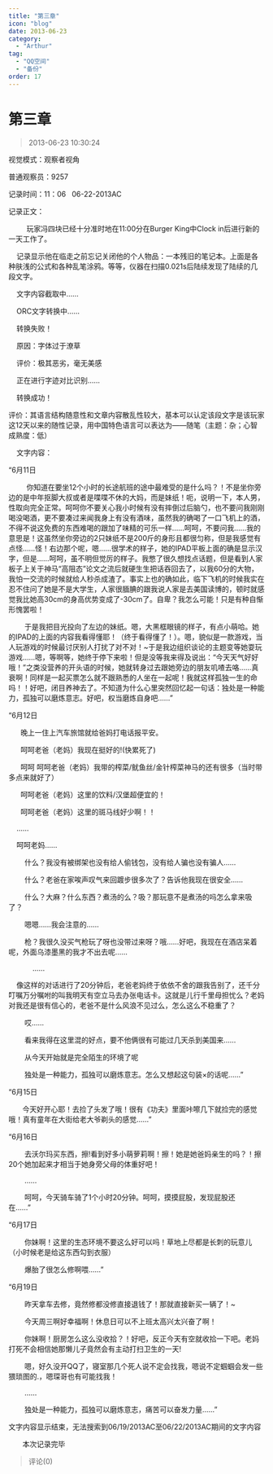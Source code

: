 ```yaml
---
title: "第三章"
icon: "blog"
date: 2013-06-23
category:
  - "Arthur"
tag:
  - "QQ空间"
  - "备份"
order: 17
---
```

# 第三章
> 2013-06-23 10:30:24


视觉模式：观察者视角

普通观察员：9257

记录时间：11：06   06-22-2013AC

记录正文：

         玩家冯四块已经十分准时地在11:00分在Burger King中Clock in后进行新的一天工作了。

    记录显示他在临走之前忘记关闭他的个人物品：一本残旧的笔记本。上面是各种肤浅的公式和各种乱笔涂鸦。等等，仪器在扫描0.021s后陆续发现了陆续的几段文字。

    文字内容截取中……

    ORC文字转换中……

    转换失败！

    原因：字体过于潦草

    评价：极其恶劣，毫无美感

    正在进行字迹对比识别……

    转换成功！

评价：其语言结构随意性和文章内容散乱性较大，基本可以认定该段文字是该玩家这12天以来的随性记录，用中国特色语言可以表达为——随笔（主题：杂；心智成熟度：低）

    文字内容：

“6月11日

         你知道在要坐12个小时的长途航班的途中最难受的是什么吗？！不是坐你旁边的是中年抠脚大叔或者是喋喋不休的大妈，而是妹纸！呃，说明一下，本人男，性取向完全正常。呵呵你不要关心我小时候有没有摔倒过后脑勺，也不要问我刚刚喝没喝酒，更不要凑过来闻我身上有没有酒味，虽然我的确喝了一口飞机上的酒，不得不说这免费的东西难喝的跟加了味精的可乐一样……呵呵，不要问我……我的意思是！这虽然坐你旁边的2只妹纸不是200斤的身形且都很匀称，但是我感觉有点怪……怪！右边那个呢，嗯……很学术的样子，她的IPAD平板上面的确是显示汉字，但是……呵呵，虽不明但觉厉的样子。我憋了很久想找点话题，但是看到人家板子上关于神马“高阻态”论文之流后就硬生生把话吞回去了，以我60分的大物，我怕一交流的时候就给人秒杀成渣了。事实上也的确如此，临下飞机的时候我实在忍不住问了她是不是大学生，人家很腼腆的跟我说人家是去美国读博的，顿时就感觉我比她高30cm的身高优势变成了\-30cm了。自卑？我怎么可能！只是有种自惭形愧罢啦！

        于是我把目光投向了左边的妹纸。嗯，大黑框眼镜的样子，有点小萌哈。她的IPAD的上面的内容我看得懂耶！（终于看得懂了！）。嗯，貌似是一款游戏，当人玩游戏的时候最讨厌别人打扰了对不对！~于是我边组织谈论的主题变等她耍玩游戏……嗯，等啊等，她终于停下来啦！但是没等我来得及说出：“今天天气好好哦！”之类没营养的开头语的时候，她就转身过去跟她旁边的朋友叽喳去咯……真衰啊！同样是一起买票怎么就不跟熟悉的人坐在一起呢！我就这样孤独一生的命吗！！好吧，闭目养神去了。不知道为什么心里突然回忆起一句话：独处是一种能力，孤独可以磨炼意志。好吧，权当磨炼自身吧……”

“6月12日

      晚上一住上汽车旅馆就给爸妈打电话报平安。

      呵呵老爸（老妈）我现在挺好的!(快累死了)

      呵呵 呵呵老爸（老妈）我带的榨菜/鱿鱼丝/金针榨菜神马的还有很多（当时带多点来就好了）

      呵呵老爸（老妈）这里的饮料/汉堡超便宜的！

      呵呵老爸（老妈）这里的斑马线好少啊！！

    ……

    呵呵老妈……

        什么？我没有被绑架也没有给人偷钱包，没有给人骗也没有骗人……

        什么？老爸在家唉声叹气来回踱步很多次了？告诉他我现在很安全……

        什么？大麻？什么东西？煮汤的么？吸？那玩意不是煮汤的吗怎么拿来吸了？

        嗯嗯……我会注意的……

        枪？我很久没买气枪玩了呀也没带过来呀？哦……好吧，我现在在酒店呆着呢，外面乌漆墨黑的我才不出去呢……

            ……     

    像这样的对话进行了20分钟后，老爸老妈终于依依不舍的跟我告别了，还千分叮嘱万分嘱咐的叫我明天有空立马去办张电话卡。这就是儿行千里母担忧么？老妈对我还是很有信心的，老爸不是什么风浪不见过么，怎么这么不稳重了？

        哎……

        看来我得在这里混的好点，要不他俩很有可能过几天杀到美国来……

        从今天开始就是完全陌生的环境了呢

        独处是一种能力，孤独可以磨炼意志。怎么又想起这句装×的话呢……”

“6月15日

       今天好开心耶！去捡了头发了哦！很有《功夫》里面咔嚓几下就捡完的感觉哦！真有童年在大街给老大爷剃头的感觉……”

“6月16日

        去沃尔玛买东西，擦!看到好多小萌萝莉啊！擦！她是她爸妈亲生的吗？！擦20个她加起来才相当于她身旁父母的体重好吧！

        ……

        呵呵，今天骑车骑了1个小时20分钟。呵呵，摸摸屁股，发现屁股还在……”        

“6月17日

        你妹啊！这里的生态环境不要这么好可以吗！草地上尽都是长刺的玩意儿（小时候老是给这东西勾到衣服）

        爆胎了很怎么修啊喂……”

“6月19日

        昨天拿车去修，竟然修都没修直接退钱了！那就直接新买一辆了！~

        今天周三啊好幸福啊！休息日可以不上班太高兴太兴奋了啊！

        你妹啊！厨房怎么这么没收拾？！好吧，反正今天有空就收拾一下吧。老妈打死不会相信她那懒儿子竟然会有主动打扫卫生的一天!

        嗯，好久没开QQ了，寝室那几个死人说不定会找我，嗯说不定蝈蝈会发一些猥琐图的.，嗯琛哥也有可能找我！

        ……

        独处是一种能力，孤独可以磨炼意志，痛苦可以奋发力量……”

  
文字内容显示结束，无法搜索到06/19/2013AC至06/22/2013AC期间的文字内容

       本次记录完毕


> 评论(0)